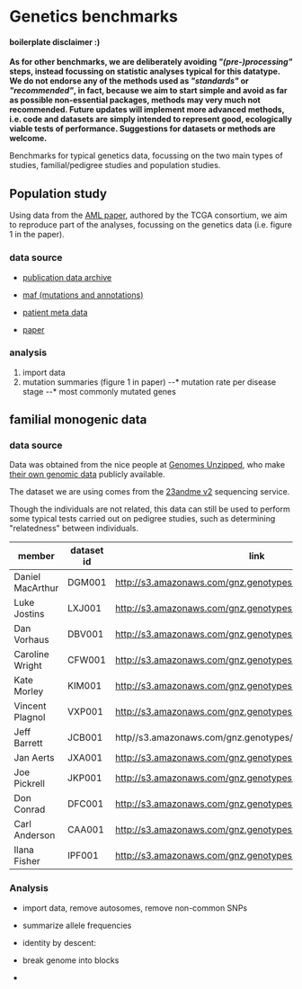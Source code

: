 # Genetics benchmarks
#### boilerplate disclaimer :)
__As for other benchmarks, we are deliberately avoiding *"(pre-)processing"* steps, instead focussing on statistic analyses typical for this datatype. We do not endorse any of the methods used as *"standards"* or *"recommended"*, in fact, because we aim to start simple and avoid as far as possible non-essential packages, methods may very much not recommended. Future updates will implement more advanced methods, i.e. code and datasets are simply intended to represent good, ecologically viable tests of performance. Suggestions for datasets or methods are welcome.__

Benchmarks for typical genetics data, focussing on the two main types of studies, familial/pedigree studies and population studies.

## Population study

Using data from the [AML paper](http://www.nejm.org/doi/full/10.1056/NEJMoa1301689), authored by the TCGA consortium, we aim to reproduce part of the analyses, focussing on the genetics data (i.e. figure 1 in the paper).

### data source
- [publication data archive](http://tcga-data.nci.nih.gov/docs/publications/laml_2012/)

- [maf (mutations and annotations)](http://tcga-data.nci.nih.gov/docs/publications/laml_2012/genome.wustl.edu_LAML.IlluminaGA_DNASeq.Level_2.2.12.0.tar.gz)

- [patient meta data](http://tcga-data.nci.nih.gov/docs/publications/laml_2012/clinical_patient_laml.tsv)

- [paper](http://www.nejm.org/doi/full/10.1056/NEJMoa1301689#t=article)

### analysis
1. import data
2. mutation summaries (figure 1 in paper)
--* mutation rate per disease stage
--* most commonly mutated genes


## familial monogenic data

### data source

Data was obtained from the nice people at [Genomes Unzipped](http://genomesunzipped.org/members), who make [their own genomic data](http://genomesunzipped.org/data) publicly available. 

The dataset we are using comes from the [23andme v2](https://www.23andme.com) sequencing service.

Though the individuals are not related, this data can still be used to perform some typical tests carried out on pedigree studies, such as determining "relatedness" between individuals.

member | dataset id | link
--- | --- | ---
Daniel MacArthur | DGM001 | http://s3.amazonaws.com/gnz.genotypes/DGM001_genotypes.zip
Luke Jostins | LXJ001 | http://s3.amazonaws.com/gnz.genotypes/LXJ001_genotypes.zip
Dan Vorhaus | DBV001 | http://s3.amazonaws.com/gnz.genotypes/DBV001_genotypes.zip
Caroline Wright | CFW001 | http://s3.amazonaws.com/gnz.genotypes/CFW001_genotypes.zip
Kate Morley  | KIM001 | http://s3.amazonaws.com/gnz.genotypes/KIM001_genotypes.zip
Vincent Plagnol | VXP001 | http://s3.amazonaws.com/gnz.genotypes/VXP001_genotypes.zip
Jeff Barrett | JCB001 | http//s3.amazonaws.com/gnz.genotypes/JCB001_genotypes.zip
Jan Aerts  | JXA001  | http://s3.amazonaws.com/gnz.genotypes/JXA001_genotypes.zip
Joe Pickrell | JKP001 | http://s3.amazonaws.com/gnz.genotypes/JKP001_genotypes.zip
Don Conrad | DFC001 | http://s3.amazonaws.com/gnz.genotypes/JKP001_genotypes.zip
Carl Anderson | CAA001 | http://s3.amazonaws.com/gnz.genotypes/CAA001_genotypes.zip
Ilana Fisher | IPF001 | http://s3.amazonaws.com/gnz.genotypes/IPF001_genotypes.zip

### Analysis
- import data, remove autosomes, remove non-common SNPs
- summarize allele frequencies
- identity by descent:

- break genome into blocks
- 

